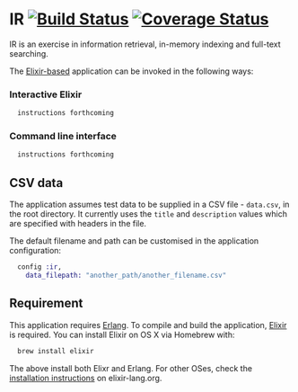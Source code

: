 # IR [![Build Status](https://travis-ci.org/boonious/information_retrieval.svg?branch=master)](https://travis-ci.org/boonious/information_retrieval) [![Coverage Status](https://coveralls.io/repos/github/boonious/information_retrieval/badge.svg?branch=master)](https://coveralls.io/github/boonious/information_retrieval?branch=master)

IR is an exercise in information retrieval, in-memory indexing and full-text searching.

The [Elixir-based](https://elixir-lang.org) application can be invoked 
in the following ways:

### Interactive Elixir

```elixir
  instructions forthcoming
```

### Command line interface

```elixir
  instructions forthcoming
```

## CSV data

The application assumes test data to be supplied in a CSV file - `data.csv`, in the root directory.
It currently uses the `title` and `description` values which are specified with headers in the file.

The default filename and path can be customised in the application configuration:

```elixir
  config :ir,
    data_filepath: "another_path/another_filename.csv"
```

## Requirement
This application requires [Erlang](http://erlang.org/doc/installation_guide/INSTALL.html).
To compile and build the application, [Elixir](https://elixir-lang.org) is required.
You can install Elixir on OS X via Homebrew with:

```bash
  brew install elixir
```

The above install both Elixr and Erlang.
For other OSes, check the [installation instructions](http://elixir-lang.org/install.html) on elixir-lang.org.
